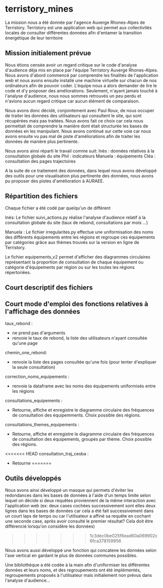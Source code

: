 # terristory_mines
La mission nous a été donnée par l'agence Auverge Rhones-Alpes de Terristory. Terristory est une application web qui permet aux collectivités locales de consulter différentes données afin d'entamer la transition énergétique de leur territoire

## Mission initialement prévue
Nous étions censée avoir un regard critique sur le code d'analyse d'audience déja mis en place par l'équipe Terristory Auverge Rhones-Alpes. 
Nous avons d'abord commencé par comprendre les finalités de l'application web et nous avons ensuite installé une machine virtuelle sur chacun de nos ordinateurs afin de pouvoir coder. L'équipe nous a alors demander de lire le code et d'y proposer des améliorations.
Seulement, n'ayant jamais touché à l'analyse d'audience, nous nous sommes retrouvés un peu perdu et n'avions aucun regard critique car aucun élément de comparaison. 

Nous avons donc décidé, conjointement avec Paul Roux, de nous occuper de traiter les données des utilisateurs qui consultent le site, qui sont récupérées mais pas traitées. Nous avons fait ce choix car cela nous permettait de comprendre la manière dont était structurée les bases de données en les manipulant. Nous avons continué sur cette voie car nous avons ensuite vu pas mal de piste d'améliorations afin de traiter les données de manière plus pertinente.

Nous avons ainsi réparti le travail comme suit:
    Inès : données relatives à la consultation globale du site 
    Phil : indicateurs
    Manuela : équipements
    Cléa : consultation des pages trajectoires

A la suite de ce traitement des données, dans lequel nous avons développé des outils pour une visualisation plus pertinente des données, nous avons pu proposer des pistes d'amélioration à AURAEE.

## Répartition des fichiers
Chaque fichier a été codé par quelqu'un de différent

Inès:
Le fichier suivi_actions.py réalise l'analyse d'audience relatif à la consultation globale du site (taux de rebond, consultations par mois ...)

Manuela :
Le fichier irregularites.py effectue une uniformisation des noms des différents équipements entre les régions et regroupe ces équipements par catégories grâce aux thèmes trouvés sur la version en ligne de Terristory.

Le fichier equipements_v2 permet d'afficher des diagrammes circulaires représentant la proportion de consultation de chaque équipement ou catégorie d'équipements par région ou sur les toutes les régions répertoriées.

## Court descriptif des fichiers

## Court mode d'emploi des fonctions relatives à l'affichage des données

taux_rebond : 
- ne prend pas d'arguments
- renvoie le taux de rebond, la liste des utilisateurs n'ayant consultée qu'une page

chemin_one_rebond:
- renvoie la liste des pages consultée qu'une fois (pour tenter d'expliquer la seule consultation)

correction_noms_equipements :
- renvoie la dataframe avec les noms des équipements uniformisés entre les régions


consultations_equipements :
- Retourne, affiche et enregistre le diagramme circulaire des fréquences de consultation des équipemments.
    Choix possible des régions.

consultations_themes_equipements :
- Retourne, affiche et enregistre le diagramme circulaire des fréquences de consultation des équipements, groupés par thème.
    Choix possible des régions.

<<<<<<< HEAD
consultation_traj_cesba :
- Retourne 
=======
## Outils développés
Nous avons ainsi développé un masque qui permets d'éviter les redondances dans les bases de données à l'aide d'un temps limite selon lequel on décide si deux requêtes proviennent de la même interaction avec l'application web (ex: deux cases cochées successivement sont elles deux lignes dans les bases de données car cela a été fait successivement dans un court laps de temps ou car l'utilisateur a affiné sa requête en cochant une seconde case, après avoir consulté le premier résultat? Cela doit être différencié lorsqu'on considère les données)
>>>>>>> 1c3dec0be025f6ead60a069902c6fca378159956

Nous avons aussi développé une fonction qui concatene les données selon l'axe vertical en gardant le plus de données communes possibles. 


Une bibliothèque a été codée à la main afin d'uniformiser les différentes données et leurs noms, et des regroupements ont été implémentés, regroupements proposés à l'utilisateur mais initialement non prévus dans l'analyse d'audience...